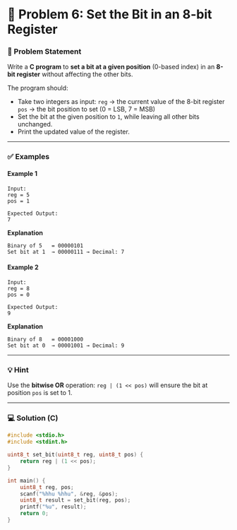 # 🧩 Problem 6: Set the Bit in an 8-bit Register

### 📝 Problem Statement

Write a **C program** to **set a bit at a given position** (0-based index) in an **8-bit register** without affecting the other bits.

The program should:

* Take two integers as input:
  `reg` → the current value of the 8-bit register
  `pos` → the bit position to set (0 = LSB, 7 = MSB)
* Set the bit at the given position to `1`, while leaving all other bits unchanged.
* Print the updated value of the register.

---

### ✅ Examples

#### Example 1

```
Input: 
reg = 5
pos = 1

Expected Output:
7
```

**Explanation**

```
Binary of 5   = 00000101  
Set bit at 1  → 00000111 → Decimal: 7
```

#### Example 2

```
Input:
reg = 8
pos = 0

Expected Output:
9
```

**Explanation**

```
Binary of 8   = 00001000  
Set bit at 0  → 00001001 → Decimal: 9
```

---

### 💡 Hint

Use the **bitwise OR** operation:
`reg | (1 << pos)` will ensure the bit at position `pos` is set to 1.

---

### 💻 Solution (C)

```c
#include <stdio.h>
#include <stdint.h>

uint8_t set_bit(uint8_t reg, uint8_t pos) {
    return reg | (1 << pos);
}

int main() {
    uint8_t reg, pos;
    scanf("%hhu %hhu", &reg, &pos); 
    uint8_t result = set_bit(reg, pos);
    printf("%u", result);
    return 0;
}
```